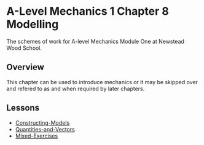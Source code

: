 # A-Level Mechanics 1 Chapter 8 Modelling

The schemes of work for A-level Mechanics Module One at Newstead Wood School.

## Overview

This chapter can be used to introduce mechanics or it may be skipped over and refered to as and when required by later chapters.

## Lessons

* [Constructing-Models](./1_Constructing_Models/1_MechYr1-Chp8-Modelling.pptx)
* [Quantities-and-Vectors](https://github.com/DBE001/EULER/tree/main/3_KS_5/A-Level/5_Mech_1/09_Constant_Acceleration)
* [Mixed-Exercises](https://github.com/DBE001/EULER/tree/main/3_KS_5/A-Level/5_Mech_1/10_Forces_Motion)


